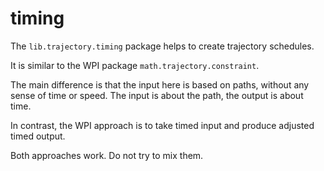 # timing

The `lib.trajectory.timing` package helps to create trajectory schedules.

It is similar to the WPI package `math.trajectory.constraint`.

The main difference is that the input here is based on paths, without any sense of time or speed. The input is about the path, the output is about time.

In contrast, the WPI approach is to take timed input and produce adjusted timed output.

Both approaches work. Do not try to mix them.
